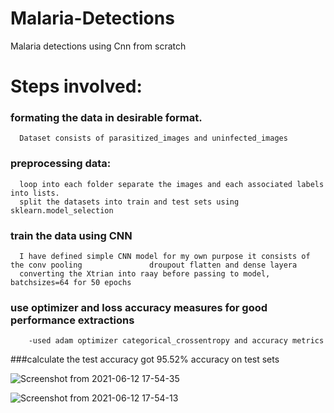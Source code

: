 
# Malaria-Detections
Malaria detections using Cnn from scratch
# Steps involved:
### formating the data in desirable format. 
      Dataset consists of parasitized_images and uninfected_images
### preprocessing  data:
      loop into each folder separate the images and each associated labels into lists.
      split the datasets into train and test sets using  sklearn.model_selection
### train the data using CNN
      I have defined simple CNN model for my own purpose it consists of the conv pooling               droupout flatten and dense layera 
      converting the Xtrian into raay before passing to model, batchsizes=64 for 50 epochs 
### use optimizer and loss accuracy measures for good performance extractions
        -used adam optimizer categorical_crossentropy and accuracy metrics
###calculate the test accuracy
    got 95.52% accuracy on test sets

![Screenshot from 2021-06-12 17-54-35](https://user-images.githubusercontent.com/83119874/121775534-0728f100-cba8-11eb-9876-d839a7adf0c7.png)


![Screenshot from 2021-06-12 17-54-13](https://user-images.githubusercontent.com/83119874/121775531-01331000-cba8-11eb-8a3f-f21cb31354c6.png)
